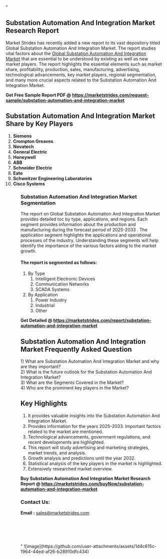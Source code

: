 "<h2>Substation Automation And Integration Market Research Report</h2>
<p>Market Strides has recently added a new report to its vast depository titled Global Substation Automation And Integration Market. The report studies vital factors about the&nbsp;<a href=https://marketstrides.com/report/substation-automation-and-integration-market>Global Substation Automation And Integration Market</a>&nbsp;that are essential to be understood by existing as well as new market players. The report highlights the essential elements such as market share, profitability, production, sales, manufacturing, advertising, technological advancements, key market players, regional segmentation, and many more crucial aspects related to the Substation Automation And Integration Market.</p>
<p><strong>Get Free Sample Report PDF @&nbsp;<a href=https://marketstrides.com/request-sample/substation-automation-and-integration-market>https://marketstrides.com/request-sample/substation-automation-and-integration-market</a></strong></p>
<h2><strong>Substation Automation And Integration Market Share by Key Players</strong></h2>
<p><strong><ol><li>
Siemens</li><li>Crompton Greaves</li><li>Novatech</li><li>General Electric</li><li>Honeywell</li><li>ABB</li><li>Schneider Electric</li><li>Eato</li><li>Schweitzer Engineering Laboratories</li><li>Cisco Systems


</li><ol></strong></p>
<h3><strong>Substation Automation And Integration Market Segmentation</strong></h3>
<p>The report on Global Substation Automation And Integration Market provides detailed toc by type, applications, and regions. Each segment provides information about the production and manufacturing during the forecast period of 2025-2033
. The application segment highlights the applications and operational processes of the industry. Understanding these segments will help identify the importance of the various factors aiding to the market growth.</p>
<h4>The report is segmented as follows:</h4>
<p><ol><li>By Type<ol><li>Intelligent Electronic Devices</li><li>Communication Networks</li><li>SCADA Systems</li></ol></li><li>By Application<ol><li>Power Industry</li><li>Industrial</li><li>Other</li></ol></li></ol></p>
<p><strong>Get Detailed @&nbsp;<a href=https://marketstrides.com/report/substation-automation-and-integration-market>https://marketstrides.com/report/substation-automation-and-integration-market</a></strong></p>
<h2 class=""clr-white mb-3""><strong>Substation Automation And Integration Market Frequently Asked Question</strong></h2>
<div class=""card-header"">1) What are&nbsp;Substation Automation And Integration Market and why are they important?
<div class=""card"">
<div class=""card-header"">2) What is the future outlook for the Substation Automation And Integration Market?</div>
</div>
</div>
<div class=""card-header"">3) What are the Segments Covered in the Market?</div>
<div class=""card-header"">4) Who are the prominent key players in the Market?</div>
<h2><strong>Key Highlights</strong></h2>
<div class=""card-header"">
<ol>
<li>It provides valuable insights into the Substation Automation And Integration Market.</li>
<li>Provides information for the years 2025-2033. Important factors related to the market are mentioned.</li>
<li>Technological advancements, government regulations, and recent developments are highlighted.</li>
<li>This report will study advertising and marketing strategies, market trends, and analysis.</li>
<li>Growth analysis and predictions until the year 2032.</li>
<li>Statistical analysis of the key players in the market is highlighted.</li>
<li>Extensively researched market overview.</li>
</ol>
<p><strong>Buy Substation Automation And Integration Market Research Report @&nbsp;<a href=https://marketstrides.com/buyNow/substation-automation-and-integration-market>https://marketstrides.com/buyNow/substation-automation-and-integration-market</a></strong></p>
<h3>Contact Us:</h3>
<p><strong>Email :</strong> <a href=mailto:sales@marketstrides.com>sales@marketstrides.com</a></p>
</div>
<p>&nbsp;</p>
<h3>&nbsp;</h3>"
![image](https://github.com/user-attachments/assets/1d4c615c-1964-44ed-af26-b28910dfc434)
